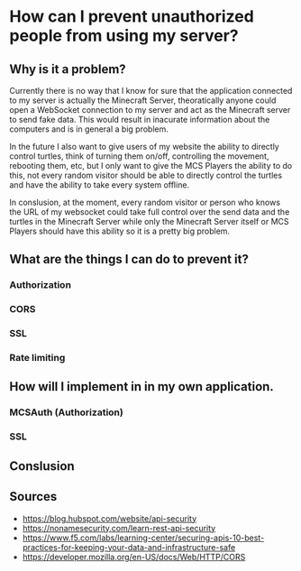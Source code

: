 # How can I prevent unauthorized people from using my server?

## Why is it a problem?
Currently there is no way that I know for sure that the application connected to my server is actually the Minecraft Server, theoratically anyone could open a WebSocket connection to my server and act as the Minecraft server to send fake data. This would result in inacurate information about the computers and is in general a big problem. 

In the future I also want to give users of my website the ability to directly control turtles, think of turning them on/off, controlling the movement, rebooting them, etc, but I only want to give the MCS Players the ability to do this, not every random visitor should be able to directly control the turtles and have the ability to take every system offline.

In conslusion, at the moment, every random visitor or person who knows the URL of my websocket could take full control over the send data and the turtles in the Minecraft Server while only the Minecraft Server itself or MCS Players should have this ability so it is a pretty big problem.

## What are the things I can do to prevent it?
### Authorization

### CORS

### SSL

### Rate limiting

## How will I implement in in my own application.
### MCSAuth (Authorization)

### SSL

## Conslusion

## Sources
- https://blog.hubspot.com/website/api-security
- https://nonamesecurity.com/learn-rest-api-security
- https://www.f5.com/labs/learning-center/securing-apis-10-best-practices-for-keeping-your-data-and-infrastructure-safe
- https://developer.mozilla.org/en-US/docs/Web/HTTP/CORS
